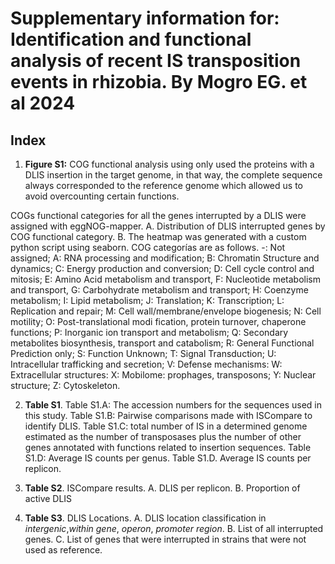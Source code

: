# Supplementary information for: Identification and functional analysis of recent IS transposition events in rhizobia. By Mogro EG. et al 2024
## Index
1. **Figure S1:** COG functional analysis using only used the proteins with a DLIS insertion in the target genome, in that way, the complete sequence always corresponded to the reference genome which allowed us to avoid overcounting certain functions.

COGs functional categories for all the genes interrupted by a DLIS were assigned with eggNOG-mapper. A. Distribution of DLIS interrupted genes by COG functional category. B. The heatmap was generated with a custom python script using seaborn. COG categorías are as follows. -: Not assigned; A: RNA processing and modification; B: Chromatin Structure and dynamics; C: Energy production and conversion; D: Cell cycle control and mitosis; E: Amino Acid metabolism and transport, F: Nucleotide metabolism and transport, G: Carbohydrate metabolism and transport; H: Coenzyme metabolism; I: Lipid metabolism; J: Translation; K: Transcription; L: Replication and repair; M: Cell wall/membrane/envelope biogenesis; N: Cell motility; O: Post-translational modi fication, protein turnover, chaperone functions; P: Inorganic ion transport and metabolism; Q: Secondary metabolites biosynthesis, transport and catabolism; R: General Functional Prediction only; S: Function Unknown; T: Signal Transduction; U: Intracellular trafficking and secretion; V: Defense mechanisms: W: Extracellular structures: X: Mobilome: prophages, transposons; Y: Nuclear structure; Z: Cytoskeleton.

2. **Table S1**. Table S1.A: The accession numbers for the sequences used in this study. Table S1.B: Pairwise comparisons made with ISCompare to identify DLIS. Table S1.C: total number of IS in a determined genome estimated as the number of transposases plus the number of other genes annotated with functions related to insertion sequences. Table S1.D: Average IS counts per genus. Table S1.D. Average IS counts per replicon.

3. **Table S2**. ISCompare results. A. DLIS per replicon. B. Proportion of active DLIS

4. **Table S3**. DLIS Locations. A. DLIS location classification in _intergenic_,_within gene_, _operon_, _promoter region_. B. List of all interrupted genes. C. List of genes that were interrupted in strains that were not used as reference.
